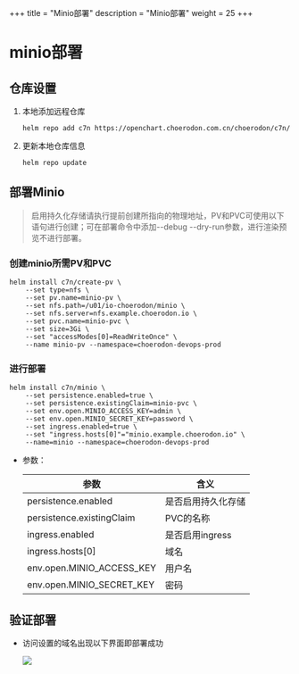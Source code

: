 +++
title = "Minio部署"
description = "Minio部署"
weight = 25
+++

# minio部署

## 仓库设置

1. 本地添加远程仓库

    ```
    helm repo add c7n https://openchart.choerodon.com.cn/choerodon/c7n/
    ```
1. 更新本地仓库信息

    ```
    helm repo update 
    ```

## 部署Minio

<blockquote class="note">
启用持久化存储请执行提前创建所指向的物理地址，PV和PVC可使用以下语句进行创建；可在部署命令中添加--debug --dry-run参数，进行渲染预览不进行部署。
</blockquote>

### 创建minio所需PV和PVC

```shell
helm install c7n/create-pv \
    --set type=nfs \
    --set pv.name=minio-pv \
    --set nfs.path=/u01/io-choerodon/minio \
    --set nfs.server=nfs.example.choerodon.io \
    --set pvc.name=minio-pvc \
    --set size=3Gi \
    --set "accessModes[0]=ReadWriteOnce" \
    --name minio-pv --namespace=choerodon-devops-prod
```

### 进行部署

```shell
helm install c7n/minio \
    --set persistence.enabled=true \
    --set persistence.existingClaim=minio-pvc \
    --set env.open.MINIO_ACCESS_KEY=admin \
    --set env.open.MINIO_SECRET_KEY=password \
    --set ingress.enabled=true \
    --set "ingress.hosts[0]"="minio.example.choerodon.io" \
    --name=minio --namespace=choerodon-devops-prod
```

- 参数：

    参数 | 含义 
    --- |  --- 
    persistence.enabled|是否启用持久化存储
    persistence.existingClaim|PVC的名称
    ingress.enabled|是否启用ingress
    ingress.hosts[0]|域名
    env.open.MINIO_ACCESS_KEY|用户名
    env.open.MINIO_SECRET_KEY|密码

## 验证部署

- 访问设置的域名出现以下界面即部署成功

    ![](/docs/installation-configuration/image/minio.png)